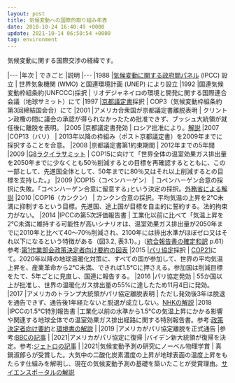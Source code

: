 ```yaml
---
layout: post
title: 気候変動への国際的取り組み年表
date: 2018-10-24 16:40:49 +0000
update: 2021-10-14 06:50:54 +0000
tag: environment
---
```

気候変動に関する国際交渉の経緯です。

|---
|年次 | できごと |説明
|---
|1988 |[気候変動に関する政府間パネル](http://www.data.jma.go.jp/cpdinfo/ipcc/) (IPCC) 設立 | 世界気象機関 (WMO) と国連環境計画 (UNEP) により設立
|1992 |国連気候変動枠組条約(UNFCCC)採択 | リオデジャネイロの環境と開発に関する国際連合会議（地球サミット）にて
|1997 |[京都議定書](http://www.env.go.jp/earth/ondanka/shiryo.html#02)採択 | COP3（気候変動枠組条約第3回締結国会合）にて
|2001 |アメリカ合衆国が京都議定書離脱表明 | クリントン政権の間に議会の承認が得られなかったため批准できず、ブッシュ大統領が就任後に離脱を表明。
|2005 |京都議定書発効 | ロシア批准により。[解説](http://www.dowa-ecoj.jp/naruhodo/2014/20140401.html)
|2007 |COP13（バリ） | 2013年以降の枠組み（ポスト京都議定書）を2009年までに採択することを合意。
|2008 |京都議定書第1約束期間 | 2012年までの5年間
|2009 |[G8ラクイラサミット](https://www.mofa.go.jp/mofaj/gaiko/summit/italy09/sum_gai.html) | COP15に向けて「世界全体の温室効果ガス排出量を2050年までに少なくとも50％削減するとの目標を再確認するとともに、この一部として、先進国全体として、50年までに80％又はそれ以上削減するとの目標を支持した。」
|2009 |COP15（コペンハーゲン） | コペンハーゲン合意の採択に失敗。「コペンハーゲン合意に留意する｣という決定の採択。[外務省による解説](https://www.mofa.go.jp/mofaj/press/pr/wakaru/topics/vol52/index.html)
|2010 |COP16（カンクン） | カンクン合意の採択。平均気温の上昇を2℃未満に抑制するという目標。先進国、途上国が目標を自主的に誓約する。法的拘束力がない。
|2014 |IPCCの第5次評価報告書 | 工業化以前に比べて「気温上昇を2℃未満に維持する可能性が高いシナリオは、温室効果ガス排出量が2050年までに2010年と比べて40～70％削減され、2100年には排出水準がほぼゼロ又はそれ以下になるという特徴がある（図3.2, 表3.1）。」（[統合報告書の確定和訳](http://www.env.go.jp/earth/ipcc/5th_pdf/ar5_syr_longer.pdf) p.61）参考:[第1作業部会政策決定者向け要約の図表](https://sekika.github.io/2015/10/23/ipcc-2013-fig/)
|2015 |[パリ協定](https://www.mofa.go.jp/mofaj/ic/ch/page1w_000119.html)採択 | [COP21](https://sekika.github.io/2015/11/30/cop21/)にて。2020年以降の地球温暖化対策に、すべての国が参加して、世界の平均気温上昇を、産業革命から2℃未満、できれば1.5℃に押さえる。参加国は削減目標をたて、5年ごとに見直し、国連に報告する。
|2016 |パリ協定発効 | 55か国以上が批准し、世界の温暖化ガス排出量の55%に達したため11月4日に発効。
|2017 |アメリカのトランプ大統領がパリ協定離脱表明 | ただし発効後3年は脱退を通告できず、通告後1年経たないと脱退が成立しない。[NHKの解説](http://www.nhk.or.jp/kaisetsu-blog/400/272922.html)
|2018 |IPCCの1.5℃特別報告書 |工業化以前の水準から1.5°Cの気温上昇にかかる影響や関連する地球全体での温室効果ガス排出経路に関する特別報告書。参考:[政策決定者向け要約](https://www.ipcc.ch/site/assets/uploads/sites/2/2019/05/SR15_SPM_version_report_LR.pdf)と[環境書の解説](https://www.env.go.jp/press/106052.html) |
|2019 |アメリカがパリ協定離脱を正式通告 |参考:[BBCの記事](https://www.bbc.com/japanese/50297884) |
|2021|アメリカがパリ協定に復帰 |バイデン新大統領が復帰を決定。参考:[ジェトロの記事](https://www.jetro.go.jp/biznews/2021/02/d9f0b261a8e18d11.html) |
|2021|気候変動予測の研究にノーベル物理学賞 | 真鍋淑郎らが受賞した。大気中の二酸化炭素濃度の上昇が地球表面の温度上昇をもたらす仕組みを解明し、現在の気候変動予測の基礎を築いたことが受賞理由。[サイエンスポータルの解説](https://scienceportal.jst.go.jp/explore/review/20211007_e01/)
